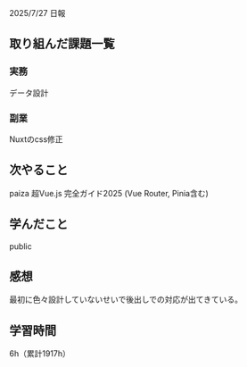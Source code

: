 
2025/7/27 日報
## 取り組んだ課題一覧


### 実務
データ設計


### 副業
Nuxtのcss修正


## 次やること
paiza
超Vue.js 完全ガイド2025 (Vue Router, Pinia含む)


## 学んだこと
public


## 感想
最初に色々設計していないせいで後出しでの対応が出てきている。


## 学習時間
6h（累計1917h）
